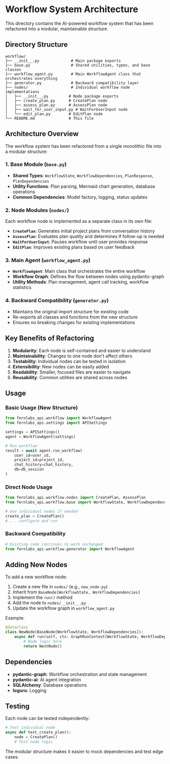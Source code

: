 # Workflow System Architecture

This directory contains the AI-powered workflow system that has been refactored into a modular, maintainable structure.

## Directory Structure

```
workflow/
├── __init__.py              # Main package exports
├── base.py                  # Shared utilities, types, and base classes
├── workflow_agent.py        # Main WorkflowAgent class that orchestrates everything
├── generator.py             # Backward compatibility layer
├── nodes/                   # Individual workflow node implementations
│   ├── __init__.py         # Node package exports
│   ├── create_plan.py      # CreatePlan node
│   ├── assess_plan.py      # AssessPlan node
│   ├── wait_for_user_input.py # WaitForUserInput node
│   └── edit_plan.py        # EditPlan node
└── README.md               # This file
```

## Architecture Overview

The workflow system has been refactored from a single monolithic file into a modular structure:

### 1. Base Module (`base.py`)
- **Shared Types**: `WorkflowState`, `WorkflowDependencies`, `PlanResponse`, `PlanDependencies`
- **Utility Functions**: Plan parsing, Mermaid chart generation, database operations
- **Common Dependencies**: Model factory, logging, status updates

### 2. Node Modules (`nodes/`)
Each workflow node is implemented as a separate class in its own file:

- **`CreatePlan`**: Generates initial project plans from conversation history
- **`AssessPlan`**: Evaluates plan quality and determines if follow-up is needed
- **`WaitForUserInput`**: Pauses workflow until user provides response
- **`EditPlan`**: Improves existing plans based on user feedback

### 3. Main Agent (`workflow_agent.py`)
- **`WorkflowAgent`**: Main class that orchestrates the entire workflow
- **Workflow Graph**: Defines the flow between nodes using pydantic-graph
- **Utility Methods**: Plan management, agent call tracking, workflow statistics

### 4. Backward Compatibility (`generator.py`)
- Maintains the original import structure for existing code
- Re-exports all classes and functions from the new structure
- Ensures no breaking changes for existing implementations

## Key Benefits of Refactoring

1. **Modularity**: Each node is self-contained and easier to understand
2. **Maintainability**: Changes to one node don't affect others
3. **Testability**: Individual nodes can be tested in isolation
4. **Extensibility**: New nodes can be easily added
5. **Readability**: Smaller, focused files are easier to navigate
6. **Reusability**: Common utilities are shared across nodes

## Usage

### Basic Usage (New Structure)
```python
from fernlabs_api.workflow import WorkflowAgent
from fernlabs_api.settings import APISettings

settings = APISettings()
agent = WorkflowAgent(settings)

# Run workflow
result = await agent.run_workflow(
    user_id=user_id,
    project_id=project_id,
    chat_history=chat_history,
    db=db_session
)
```

### Direct Node Usage
```python
from fernlabs_api.workflow.nodes import CreatePlan, AssessPlan
from fernlabs_api.workflow.base import WorkflowState, WorkflowDependencies

# Use individual nodes if needed
create_plan = CreatePlan()
# ... configure and run
```

### Backward Compatibility
```python
# Existing code continues to work unchanged
from fernlabs_api.workflow.generator import WorkflowAgent
```

## Adding New Nodes

To add a new workflow node:

1. Create a new file in `nodes/` (e.g., `new_node.py`)
2. Inherit from `BaseNode[WorkflowState, WorkflowDependencies]`
3. Implement the `run()` method
4. Add the node to `nodes/__init__.py`
5. Update the workflow graph in `workflow_agent.py`

Example:
```python
@dataclass
class NewNode(BaseNode[WorkflowState, WorkflowDependencies]):
    async def run(self, ctx: GraphRunContext[WorkflowState, WorkflowDependencies]):
        # Node logic here
        return NextNode()
```

## Dependencies

- **pydantic-graph**: Workflow orchestration and state management
- **pydantic-ai**: AI agent integration
- **SQLAlchemy**: Database operations
- **loguru**: Logging

## Testing

Each node can be tested independently:
```python
# Test individual node
async def test_create_plan():
    node = CreatePlan()
    # Test node logic
```

The modular structure makes it easier to mock dependencies and test edge cases.
